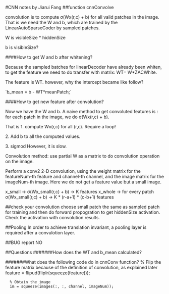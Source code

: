 
#CNN notes
by Jiarui Fang
##function cnnConvolve

convolution is to compute σ(Wx(r,c) + b) for all valid patches in the image. That is we need the W and b, which are trained by the LinearAutoSparseCoder by sampled patches.
<p> W is visibleSize * hiddenSize
<p> b is visibleSize?

####How to get W and b after whitening?

Because the sampled batches for linearDecoder have already been whiten, to get the feature we need to do transfer with matrix: WT= W*ZACWhite.

The feature is WT. however, why the intercept became like follow?
<p> `b_mean = b - WT*meanPatch;`

####How to get new feature after convolution?

Now we have the W and b. A naive method to get convoluted features is : for each patch in the image, we do σ(Wx(r,c) + b). 
<p>That is 1. compute Wx(r,c) for all (r,c). Require a loop!
<p>2. Add b to all the computed values.
<p>3. sigmod
However, it is slow.

Convolution method: use partial W as a matrix to do convolution operation on the image.

Perform a conv2 2-D convolution, using the weight matrix for the featureNum-th feature and channel-th channel, and the image matrix for the imageNum-th image.
Here we do not get a feature value but a small image.

x_small -> σ(Wx_small(r,c) + b) -> K features
x_whole -> for every patch σ(Wx_small(r,c) + b) -> K * (r-a+1) * (c-b+1) features


##check your convolution
choose small patch the same as sampled patch for training and then do forward propogration to get hiddenSize activation. Check the activation with convolution results.

##Pooling
In order to achieve translation invariant, a pooling layer is required after a convulotion layer.

##BUG report
NO

##Questions
#######How does the WT and b_mean calculated?

#######What does the following code do in cnnConv function?
      % Flip the feature matrix because of the definition of convolution, as explained later
      feature = flipud(fliplr(squeeze(feature)));
      
      % Obtain the image
      im = squeeze(images(:, :, channel, imageNum));
